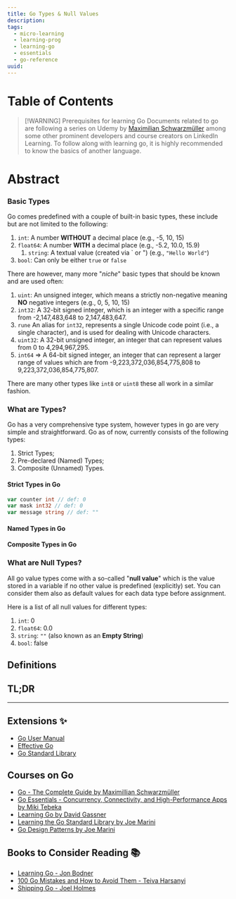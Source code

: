 ```yaml
---
title: Go Types & Null Values
description: 
tags:
  - micro-learning
  - learning-prog
  - learning-go
  - essentials
  - go-reference
uuid:
---
```

# Table of Contents


> [!WARNING] Prerequisites for learning Go
> Documents related to go are following a series on Udemy by [Maximilian Schwarzmüller](https://www.udemy.com/user/maximilian-schwarzmuller/) among some other prominent developers and course creators on LinkedIn Learning. To follow along with learning go, it is highly recommended to know the basics of another language.  

# Abstract

### Basic Types

Go comes predefined with a couple of built-in basic types, these include but are not limited to the following:
1. `int`: A number **WITHOUT** a decimal place (e.g., -5, 10, 15)
2. `float64`: A number **WITH** a decimal place (e.g., -5.2, 10.0, 15.9)
	1. `string`: A textual value (created via \` or \") (e.g., `"Hello World"`)
3. `bool`: Can only be either `true` or `false`

There are however, many more "*niche*" basic types that should be known and are used often:
1. `uint`: An unsigned integer, which means a strictly non-negative meaning **NO** negative integers (e.g., 0, 5, 10, 15)
2. `int32`: A 32-bit signed integer, which is an integer with a specific range from -2,147,483,648 to 2,147,483,647.
3. `rune` An alias for `int32`, represents a single Unicode code point (i.e., a single character), and is used for dealing with Unicode characters.
4. `uint32`: A 32-bit unsigned integer, an integer that can represent values from 0 to 4,294,967,295.
5. `int64` => A 64-bit signed integer, an integer that can represent a larger range of values which are from -9,223,372,036,854,775,808 to 9,223,372,036,854,775,807.

There are many other types like `int8` or `uint8` these all work in a similar fashion.

### What are Types?

Go has a very comprehensive type system, however types in go are very simple and straightforward. Go as of now, currently consists of the following types:
1. Strict Types;
2. Pre-declared (Named) Types;
3. Composite (Unnamed) Types.

#### Strict Types in Go

```go
var counter int // def: 0
var mask int32 // def: 0
var message string // def: ""
```

#### Named Types in Go

#### Composite Types in Go

### What are Null Types?

All go value types come with a so-called "**null value**" which is the value stored in a variable if no other value is predefined (explicitly) set. You can consider them also as default values for each data type before assignment.

Here is a list of all null values for different types:

1. `int`: 0
2. `float64`: 0.0
3. `string`: `""` (also known as an **Empty String**)
4. `bool`: false

## Definitions

## TL;DR

---
## Extensions ✨
- [Go User Manual](https://tip.golang.org/doc/)
- [Effective Go](https://tip.golang.org/doc/effective_go)
- [Go Standard Library](https://pkg.go.dev/std)

## Courses on Go
- [Go - The Complete Guide by Maximillian Schwarzmüller](https://www.udemy.com/course/go-the-complete-guide/?couponCode=ST19MT61724)
- [Go Essentials - Concurrency, Connectivity, and High-Performance Apps by Miki Tebeka](https://www.linkedin.com/learning/go-essentials-concurrency-connectivity-and-high-performance-apps)
- [Learning Go by David Gassner](https://www.linkedin.com/learning/learning-go-8399317/)
- [Learning the Go Standard Library by Joe Marini](https://www.linkedin.com/learning/learning-the-go-standard-library/)
- [Go Design Patterns by Joe Marini](https://www.linkedin.com/learning/go-design-patterns/)


## Books to Consider Reading 📚
- [Learning Go - Jon Bodner](https://learning.oreilly.com/library/view/learning-go/9781492077206/)
- [100 Go Mistakes and How to Avoid Them - Teiva Harsanyi](https://learning.oreilly.com/library/view/100-go-mistakes/9781617299599/)
- [Shipping Go - Joel Holmes](https://learning.oreilly.com/library/view/shipping-go/9781617299506/)

